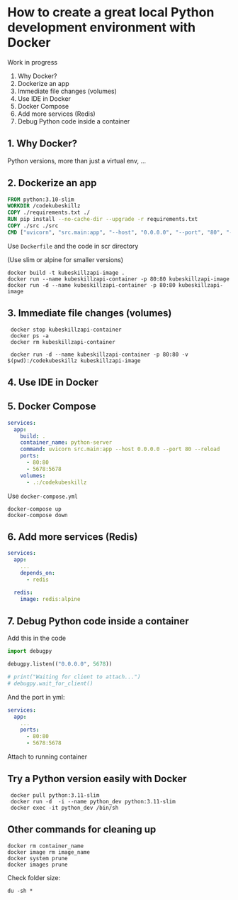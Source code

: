 # How to create a great local Python development environment with Docker

Work in progress

1. Why Docker?
2. Dockerize an app
3. Immediate file changes (volumes)
4. Use IDE in Docker
5. Docker Compose
6. Add more services (Redis)
7. Debug Python code inside a container

## 1. Why Docker?
Python versions, more than just a virtual env, ...
## 2. Dockerize an app

```Dockerfile
FROM python:3.10-slim
WORKDIR /codekubeskillz
COPY ./requirements.txt ./
RUN pip install --no-cache-dir --upgrade -r requirements.txt
COPY ./src ./src
CMD ["uvicorn", "src.main:app", "--host", "0.0.0.0", "--port", "80", "--reload"]
```

Use `Dockerfile` and the code in scr directory

(Use slim or alpine for smaller versions)

```console
docker build -t kubeskillzapi-image .
docker run --name kubeskillzapi-container -p 80:80 kubeskillzapi-image
docker run -d --name kubeskillzapi-container -p 80:80 kubeskillzapi-image
```
## 3. Immediate file changes (volumes)

```console
 docker stop kubeskillzapi-container
 docker ps -a
 docker rm kubeskillzapi-container

 docker run -d --name kubeskillzapi-container -p 80:80 -v $(pwd):/codekubeskillz kubeskillzapi-image
 ```
## 4. Use IDE in Docker
## 5. Docker Compose

```yml
services:
  app:
    build: .
    container_name: python-server
    command: uvicorn src.main:app --host 0.0.0.0 --port 80 --reload
    ports:
      - 80:80
      - 5678:5678
    volumes:
      - .:/codekubeskillz
```

Use `docker-compose.yml`

```console
docker-compose up
docker-compose down
```

## 6. Add more services (Redis)

```yml
services:
  app:
    ...
    depends_on:
      - redis

  redis:
    image: redis:alpine
```
## 7. Debug Python code inside a container

Add this in the code

```python
import debugpy

debugpy.listen(("0.0.0.0", 5678))

# print("Waiting for client to attach...")
# debugpy.wait_for_client()
```

And the port in yml:

```yml
services:
  app:
    ...
    ports:
      - 80:80
      - 5678:5678
```

Attach to running container

 ## Try a Python version easily with Docker

```console
 docker pull python:3.11-slim
 docker run -d  -i --name python_dev python:3.11-slim
 docker exec -it python_dev /bin/sh
```

## Other commands for cleaning up

```console
docker rm container_name
docker image rm image_name
docker system prune
docker images prune
```

Check folder size:

```console
du -sh *
```
